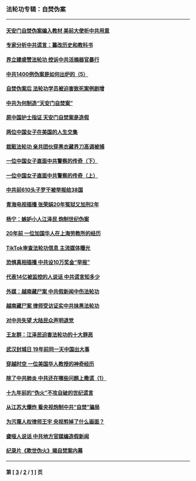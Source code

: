 ### 法轮功专辑：自焚伪案
---
#### [天安门自焚伪案编入教材 美前大使析中共用意](../../pages/nf5562/n13791932.md?09150430) 
#### [专家分析中共谎言：纂改历史和教科书](../../pages/nf5562/n13781542.md?09150430) 
#### [界立建盛赞法轮功 控诉中共活摘器官暴行](../../pages/nf5562/n13781971.md?09150430) 
#### [中共1400例伪案是如何出炉的（5）](../../pages/nf5562/n13226831.md?09150430) 
#### [自焚伪案后 法轮功学员被迫害致死案例剧增](../../pages/nf5562/n13190600.md?09150430) 
#### [中共为何制造“天安门自焚案”](../../pages/nf5562/n13183270.md?09150430) 
#### [原中国护士指证 天安门自焚案是造假](../../pages/nf5562/n13172289.md?09150430) 
#### [两位中国女子在美国的人生交集](../../pages/nf5562/n13156138.md?09150430) 
#### [栽赃法轮功 亲共团伙穿黑衣藏界刀高调被捕](../../pages/nf5562/n13073780.md?09150430) 
#### [一位中国女子直面中共警察的传奇（下）](../../pages/nf5562/n12989706.md?09150430) 
#### [一位中国女子直面中共警察的传奇（上）](../../pages/nf5562/n12985072.md?09150430) 
#### [中共前610头子罗干被举报给38国](../../pages/nf5562/n12975419.md?09150430) 
#### [青海电视插播 张荣娟20年冤狱又加刑2年](../../pages/nf5562/n12738166.md?09150430) 
#### [杨宁：嫉妒小人江泽民 炮制世纪伪案](../../pages/nf5562/n12724108.md?09150430) 
#### [20年前 一位加国华人在上海劳教所的经历](../../pages/nf5562/n12707932.md?09150430) 
#### [TikTok审查法轮功信息 主流媒体曝光](../../pages/nf5562/n12362336.md?09150430) 
#### [恐惧真相插播 中共设10万奖金“举报”](../../pages/nf5562/n12306396.md?09150430) 
#### [代表14亿被监控的人说话 中共谎言知多少](../../pages/nf5562/n12297484.md?09150430) 
#### [外媒：越南藏尸案 中共假新闻中伤法轮功](../../pages/nf5562/n12264411.md?09150430) 
#### [越南藏尸案 律师受访证实中共抹黑法轮功](../../pages/nf5562/n12261878.md?09150430) 
#### [对中共失望 大陆民众声明退党](../../pages/nf5562/n12187315.md?09150430) 
#### [王友群：江泽民迫害法轮功的十大罪恶](../../pages/nf5562/n12169074.md?09150430) 
#### [武汉封城日 19年前同一天中国出大事](../../pages/nf5562/n12150901.md?09150430) 
#### [穿越时空  一位美国华人教授的神奇经历](../../pages/nf5562/n12097460.md?09150430) 
#### [除了中共肺炎 中共还在哪些问题上撒谎（1）](../../pages/nf5562/n11955770.md?09150430) 
#### [十九年前的“伪火”不攻自破的世纪谎言](../../pages/nf5562/n11813238.md?09150430) 
#### [从江苏大爆炸 看央视炮制中共“自焚”骗局](../../pages/nf5562/n11140275.md?09150430) 
#### [为污蔑人权律师王宇 央视剪掉了什么画面？](../../pages/nf5562/n11130142.md?09150430) 
#### [聋哑人说话 中共地方官媒编造假新闻](../../pages/nf5562/n11006067.md?09150430) 
#### [纪录片《欺世伪火》揭自焚案内幕](../../pages/nf5562/n11002664.md?09150430) 

---
#### 第 [ [3](./3.md?09150430) / [2](./2.md?09150430) / [1](./1.md?09150430) ] 页
